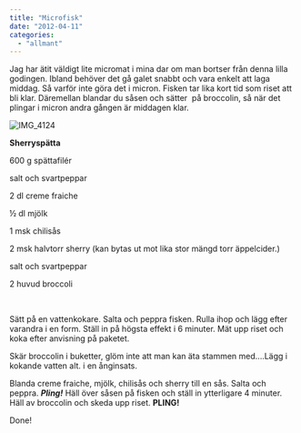 ```yaml
---
title: "Microfisk"
date: "2012-04-11"
categories: 
  - "allmant"
---
```


Jag har ätit väldigt lite micromat i mina dar om man bortser från denna lilla godingen. Ibland behöver det gå galet snabbt och vara enkelt att laga middag. Så varför inte göra det i micron. Fisken tar lika kort tid som riset att bli klar. Däremellan blandar du såsen och sätter  på broccolin, så när det plingar i micron andra gången är middagen klar.

![](/static/img/IMG_4124-1024x682.jpg "IMG_4124")

**Sherryspätta**

600 g spättafilér

salt och svartpeppar

2 dl creme fraiche

½ dl mjölk

1 msk chilisås

2 msk halvtorr sherry (kan bytas ut mot lika stor mängd torr äppelcider.)

salt och svartpeppar

2 huvud broccoli

 

Sätt på en vattenkokare. Salta och peppra fisken. Rulla ihop och lägg efter varandra i en form. Ställ in på högsta effekt i 6 minuter. Mät upp riset och koka efter anvisning på paketet.

Skär broccolin i buketter, glöm inte att man kan äta stammen med....Lägg i kokande vatten alt. i en ånginsats.

Blanda creme fraiche, mjölk, chilisås och sherry till en sås. Salta och peppra. _**Pling!**_ Häll över såsen på fisken och ställ in ytterligare 4 minuter. Häll av broccolin och skeda upp riset. **PLING!** 

Done!
